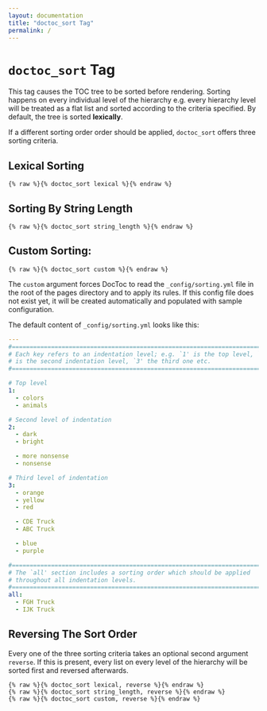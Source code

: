 ```yaml
---
layout: documentation
title: "doctoc_sort Tag"
permalink: /
---
```


# `doctoc_sort` Tag

This tag causes the TOC tree to be sorted before rendering. Sorting happens on every individual level of the hierarchy e.g. every hierarchy level will be treated as a flat list and sorted according to the criteria specified. By default, the tree is sorted **lexically**.

If a different sorting order order should be applied, `doctoc_sort` offers three sorting criteria.

## Lexical Sorting

```
{% raw %}{% doctoc_sort lexical %}{% endraw %}
```

## Sorting By String Length

```
{% raw %}{% doctoc_sort string_length %}{% endraw %}
```

## Custom Sorting:

```
{% raw %}{% doctoc_sort custom %}{% endraw %}
```

The `custom` argument forces DocToc to read the `_config/sorting.yml` file in the root of the pages directory and to apply its rules. If this config file does not exist yet, it will be created automatically and populated with sample configuration.

The default content of `_config/sorting.yml` looks like this:


```yaml
---
#==========================================================================
# Each key refers to an indentation level; e.g. `1' is the top level, `2'
# is the second indentation level, `3' the third one etc.
#==========================================================================

# Top level
1:
  - colors
  - animals

# Second level of indentation
2:
  - dark
  - bright

  - more nonsense
  - nonsense

# Third level of indentation
3:
  - orange
  - yellow
  - red

  - CDE Truck
  - ABC Truck

  - blue
  - purple

#==========================================================================
# The `all' section includes a sorting order which should be applied
# throughout all indentation levels.
#==========================================================================
all:
  - FGH Truck
  - IJK Truck
```

## Reversing The Sort Order

Every one of the three  sorting criteria takes an optional second argument `reverse`. If this is present, every list on every level of the hierarchy will be sorted first and reversed afterwards.

```
{% raw %}{% doctoc_sort lexical, reverse %}{% endraw %}
{% raw %}{% doctoc_sort string_length, reverse %}{% endraw %}
{% raw %}{% doctoc_sort custom, reverse %}{% endraw %}
```
